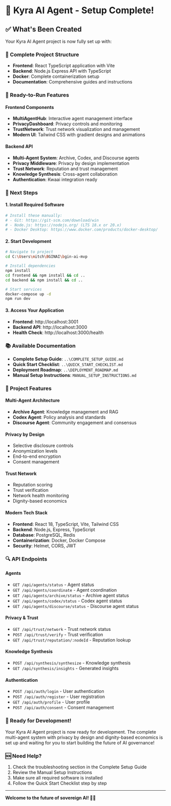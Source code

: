 # 🎉 Kyra AI Agent - Setup Complete!

## ✅ What's Been Created

Your Kyra AI Agent project is now fully set up with:

### 📁 Complete Project Structure
- **Frontend**: React TypeScript application with Vite
- **Backend**: Node.js Express API with TypeScript
- **Docker**: Complete containerization setup
- **Documentation**: Comprehensive guides and instructions

### 🚀 Ready-to-Run Features

#### Frontend Components
- **MultiAgentHub**: Interactive agent management interface
- **PrivacyDashboard**: Privacy controls and monitoring
- **TrustNetwork**: Trust network visualization and management
- **Modern UI**: Tailwind CSS with gradient designs and animations

#### Backend API
- **Multi-Agent System**: Archive, Codex, and Discourse agents
- **Privacy Middleware**: Privacy by design implementation
- **Trust Network**: Reputation and trust management
- **Knowledge Synthesis**: Cross-agent collaboration
- **Authentication**: Kwaai integration ready

### 🔧 Next Steps

#### 1. Install Required Software
```bash
# Install these manually:
# - Git: https://git-scm.com/download/win
# - Node.js: https://nodejs.org/ (LTS 18.x or 20.x)
# - Docker Desktop: https://www.docker.com/products/docker-desktop/
```

#### 2. Start Development
```bash
# Navigate to project
cd C:\Users\mitch\BGINAI\bgin-ai-mvp

# Install dependencies
npm install
cd frontend && npm install && cd ..
cd backend && npm install && cd ..

# Start services
docker-compose up -d
npm run dev
```

#### 3. Access Your Application
- **Frontend**: http://localhost:3001
- **Backend API**: http://localhost:3000
- **Health Check**: http://localhost:3000/health

### 📚 Available Documentation

- **Complete Setup Guide**: `..\COMPLETE_SETUP_GUIDE.md`
- **Quick Start Checklist**: `..\QUICK_START_CHECKLIST.md`
- **Deployment Roadmap**: `..\DEPLOYMENT_ROADMAP.md`
- **Manual Setup Instructions**: `MANUAL_SETUP_INSTRUCTIONS.md`

### 🎯 Project Features

#### Multi-Agent Architecture
- **Archive Agent**: Knowledge management and RAG
- **Codex Agent**: Policy analysis and standards
- **Discourse Agent**: Community engagement and consensus

#### Privacy by Design
- Selective disclosure controls
- Anonymization levels
- End-to-end encryption
- Consent management

#### Trust Network
- Reputation scoring
- Trust verification
- Network health monitoring
- Dignity-based economics

#### Modern Tech Stack
- **Frontend**: React 18, TypeScript, Vite, Tailwind CSS
- **Backend**: Node.js, Express, TypeScript
- **Database**: PostgreSQL, Redis
- **Containerization**: Docker, Docker Compose
- **Security**: Helmet, CORS, JWT

### 🔍 API Endpoints

#### Agents
- `GET /api/agents/status` - Agent status
- `GET /api/agents/coordinate` - Agent coordination
- `GET /api/agents/archive/status` - Archive agent status
- `GET /api/agents/codex/status` - Codex agent status
- `GET /api/agents/discourse/status` - Discourse agent status

#### Privacy & Trust
- `GET /api/trust/network` - Trust network status
- `POST /api/trust/verify` - Trust verification
- `GET /api/trust/reputation/:nodeId` - Reputation lookup

#### Knowledge Synthesis
- `POST /api/synthesis/synthesize` - Knowledge synthesis
- `GET /api/synthesis/insights` - Generated insights

#### Authentication
- `POST /api/auth/login` - User authentication
- `POST /api/auth/register` - User registration
- `GET /api/auth/profile` - User profile
- `POST /api/auth/consent` - Consent management

### 🚀 Ready for Development!

Your Kyra AI Agent project is now ready for development. The complete multi-agent system with privacy by design and dignity-based economics is set up and waiting for you to start building the future of AI governance!

### 🆘 Need Help?

1. Check the troubleshooting section in the Complete Setup Guide
2. Review the Manual Setup Instructions
3. Make sure all required software is installed
4. Follow the Quick Start Checklist step by step

---

**Welcome to the future of sovereign AI! 🤖✨**

